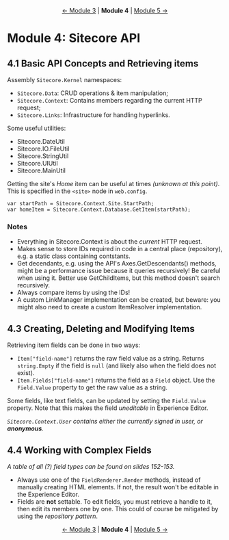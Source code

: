<p align="center">
    <a href="module-3.md">← Module 3</a> | <strong>Module 4</strong> | <a href="module-5.md">Module 5 →</a>
</p>

# Module 4: Sitecore API

## 4.1 Basic API Concepts and Retrieving items

Assembly `Sitecore.Kernel` namespaces:

* `Sitecore.Data`: CRUD operations & item manipulation;
* `Sitecore.Context`: Contains members regarding the current HTTP request;
* `Sitecore.Links`: Infrastructure for handling hyperlinks.

Some useful utilities:

* Sitecore.DateUtil
* Sitecore.IO.FileUtil
* Sitecore.StringUtil
* Sitecore.UIUtil
* Sitecore.MainUtil

Getting the site's *Home* item can be useful at times *(unknown at this point)*. This is specified in the `<site>` node
in `web.config`.

~~~
var startPath = Sitecore.Context.Site.StartPath;
var homeItem = Sitecore.Context.Database.GetItem(startPath);
~~~

### Notes

* Everything in Sitecore.Context is about the *current* HTTP request.
* Makes sense to store IDs required in code in a central place (repository), e.g. a static class containing contstants.
* Get decendants, e.g. using the API's Axes.GetDescendants() methods, might be a performance issue because it queries
  recursively! Be careful when using it. Better use GetChildItems, but this method doesn't search recursively.
* Always compare items by using the IDs!
* A custom LinkManager implementation can be created, but beware: you might also need to create a custom ItemResolver
  implementation.

## 4.3 Creating, Deleting and Modifying Items

Retrieving item fields can be done in two ways:

* `Item["field-name"]` returns the raw field value as a string. Returns `string.Empty` if the field is `null` (and
  likely also when the field does not exist).
* `Item.Fields["field-name"]` returns the field as a `Field` object. Use the `Field.Value` property to get the raw value
  as a string.

Some fields, like text fields, can be updated by setting the `Field.Value` property. Note that this makes the field
*uneditable* in Experience Editor.

*`Sitecore.Context.User` contains either the currently signed in user, or **anonymous**.*

## 4.4 Working with Complex Fields

*A table of all (?) field types can be found on slides 152-153.*

* Always use one of the `FieldRenderer.Render` methods, instead of manually creating HTML elements. If not, the result
  won't be editable in the Experience Editor.
* Fields are **not** settable. To edit fields, you must retrieve a handle to it, then edit its members one by one. This
  could of course be mitigated by using the *repository pattern*.

<p align="center">
    <a href="module-3.md">← Module 3</a> | <strong>Module 4</strong> | <a href="module-5.md">Module 5 →</a>
</p>
